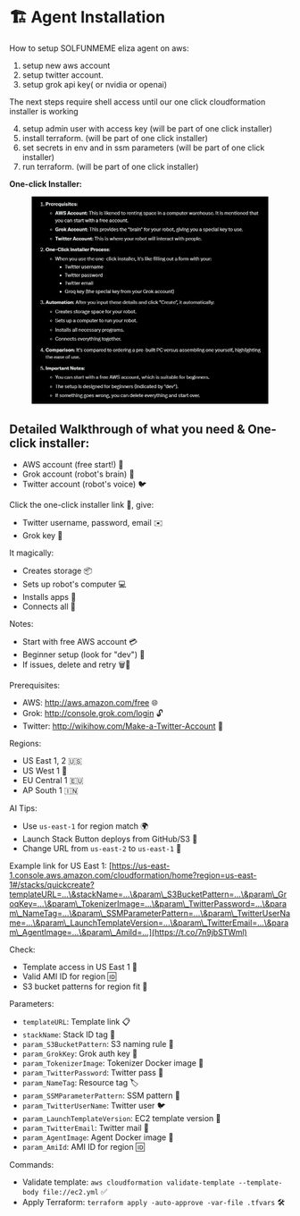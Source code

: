 # 🏗️ Agent Installation

How to setup SOLFUNMEME eliza agent on aws:

1. setup new aws account
2. setup twitter account.
3. setup grok api key( or nvidia or openai)

The next steps require shell access until our one click cloudformation installer is working

4. setup admin user with access key (will be part of one click installer)
5. &#x20;install terraform. (will be part of one click installer)
6. set secrets in env and in ssm parameters (will be part of one click installer)
7. run terraform. (will be part of one click installer)

**One-click Installer:**

<figure><img src="../.gitbook/assets/image (1).png" alt=""><figcaption></figcaption></figure>

## Detailed Walkthrough of what you need & One-click installer:

* AWS account (free start!) 💸
* Grok account (robot's brain) 🧠
* Twitter account (robot's voice) 🐦

Click the one-click installer link 🔗, give:

* Twitter username, password, email ✉️
* Grok key 🔑

It magically:

* Creates storage 📦
* Sets up robot's computer 💻
* Installs apps 🧰
* Connects all 🔗

Notes:

* Start with free AWS account 💳
* Beginner setup (look for "dev") 👶
* If issues, delete and retry 🗑️🔄

Prerequisites:

* AWS: http://aws.amazon.com/free 🌐
* Grok: http://console.grok.com/login 🔓
* Twitter: http://wikihow.com/Make-a-Twitter-Account 📝

Regions:

* US East 1, 2 🇺🇸
* US West 1 🌵
* EU Central 1 🇪🇺
* AP South 1 🇮🇳

AI Tips:

* Use `us-east-1` for region match 🌍
* Launch Stack Button deploys from GitHub/S3 🚀
* Change URL from `us-east-2` to `us-east-1` 🔧

Example link for US East 1: [https://us-east-1.console.aws.amazon.com/cloudformation/home?region=us-east-1#/stacks/quickcreate?templateURL=...\&stackName=...\&param\_S3BucketPattern=...\&param\_GroqKey=...\&param\_TokenizerImage=...\&param\_TwitterPassword=...\&param\_NameTag=...\&param\_SSMParameterPattern=...\&param\_TwitterUserName=...\&param\_LaunchTemplateVersion=...\&param\_TwitterEmail=...\&param\_AgentImage=...\&param\_AmiId=...](https://t.co/7n9jbSTWml)

Check:

* Template access in US East 1 🔐
* Valid AMI ID for region 🆔
* S3 bucket patterns for region fit 🔄

Parameters:

* `templateURL`: Template link 📋
* `stackName`: Stack ID tag 📛
* `param_S3BucketPattern`: S3 naming rule 📁
* `param_GrokKey`: Grok auth key 🔑
* `param_TokenizerImage`: Tokenizer Docker image 🐳
* `param_TwitterPassword`: Twitter pass 🔐
* `param_NameTag`: Resource tag 🏷️
* `param_SSMParameterPattern`: SSM pattern 🧩
* `param_TwitterUserName`: Twitter user 🐦
* `param_LaunchTemplateVersion`: EC2 template version 📅
* `param_TwitterEmail`: Twitter mail 📩
* `param_AgentImage`: Agent Docker image 🐳
* `param_AmiId`: AMI ID for region 🆔

Commands:

* Validate template: `aws cloudformation validate-template --template-body file://ec2.yml` ✅
* Apply Terraform: `terraform apply -auto-approve -var-file .tfvars` 🛠️

